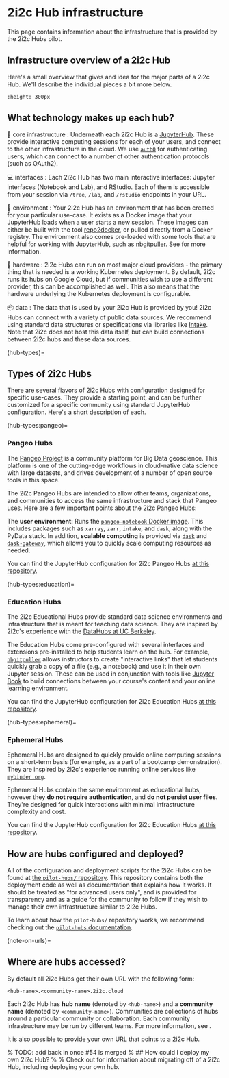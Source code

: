 # 2i2c Hub infrastructure

This page contains information about the infrastructure that is provided by the 2i2c Hubs pilot.

## Infrastructure overview of a 2i2c Hub

Here's a small overview that gives and idea for the major parts of a 2i2c Hub. We'll describe the individual pieces a bit more below.

```{image} https://2i2c.org/media/2i2c-hub-overview.png
:height: 300px
```

## What technology makes up each hub?

🚀 core infrastructure
: Underneath each 2i2c Hub is a [JupyterHub](https://jupyter.org/hub). These provide interactive computing sessions for each of your users, and connect to the other infrastructure in the cloud. We use [`auth0`](https://auth0.com/) for authenticating users, which can connect to a number of other authentication protocols (such as OAuth2).

💻 interfaces
: Each 2i2c Hub has two main interactive interfaces: Jupyter interfaces (Notebook and Lab), and RStudio. Each of them is accessible from your session via `/tree`, `/lab`, and `/rstudio` endpoints in your URL.

🌄 environment
: Your 2i2c Hub has an environment that has been created for your particular use-case. It exists as a Docker image that your JupyterHub loads when a user starts a new session. These images can either be built with the tool [repo2docker](https://repo2docker.readthedocs.io/), or pulled directly from a Docker registry. The environment also comes pre-loaded with some tools that are helpful for working with JupyterHub, such as [nbgitpuller](https://jupyterhub.github.io/nbgitpuller). See [](environment/custom) for more information.

🤖 hardware
: 2i2c Hubs can run on most major cloud providers - the primary thing that is needed is a working Kubernetes deployment. By default, 2i2c runs its hubs on Google Cloud, but if communities wish to use a different provider, this can be accomplished as well. This also means that the hardware underlying the Kubernetes deployment is configurable.

📦 data
: The data that is used by your 2i2c Hub is provided by you! 2i2c Hubs can connect with a variety of public data sources. We recommend using standard data structures or specifications via libraries like [Intake](https://intake.readthedocs.io/en/latest/). Note that 2i2c does not host this data itself, but can build connections between 2i2c hubs and these data sources.

(hub-types)=
## Types of 2i2c Hubs

There are several flavors of 2i2c Hubs with configuration designed for specific use-cases. They provide a starting point, and can be further customized for a specific community using standard JupyterHub configuration. Here's a short description of each.

(hub-types:pangeo)=
### Pangeo Hubs

The [Pangeo Project](https://pangeo.io) is a community platform for Big Data geoscience.
This platform is one of the cutting-edge workflows in cloud-native data science with large datasets, and drives development of a number of open source tools in this space.

The 2i2c Pangeo Hubs are intended to allow other teams, organizations, and communities to access the same infrastructure and stack that Pangeo uses. Here are a few important points about the 2i2c Pangeo Hubs:

The **user environment**: Runs the [`pangeo-notebook` Docker image](https://pangeo-data.github.io/pangeo-stacks/images.html#pangeo-pangeo-notebook). This includes packages such as `xarray`, `zarr`, `intake`, and `dask`, along with the PyData stack. In addition, **scalable computing** is provided via [`dask`](https://dask.org) and [`dask-gateway`](https://gateway.dask.org/), which allows you to quickly scale computing resources as needed.

You can find the JupyterHub configuration for 2i2c Pangeo Hubs [at this repository](https://github.com/2i2c-org/pilot-hubs/tree/master/hub-templates/daskhub).

(hub-types:education)=
### Education Hubs

The 2i2c Educational Hubs provide standard data science environments and infrastructure that is meant for teaching data science. They are inspired by 2i2c's experience with the [DataHubs at UC Berkeley](https://docs.datahub.berkeley.edu/en/latest/).

The Education Hubs come pre-configured with several interfaces and extensions pre-installed to help students learn on the hub.
For example, [`nbgitpuller`](https://jupyterhub.github.io/nbgitpuller/index.html) allows instructors to create "interactive links" that let students quickly grab a copy of a file (e.g., a notebook) and use it in their own Jupyter session.
These can be used in conjunction with tools like [Jupyter Book](https://jupyterbook.org) to build connections between your course's content and your online learning environment.

You can find the JupyterHub configuration for 2i2c Education Hubs [at this repository](https://github.com/2i2c-org/pilot-hubs/tree/master/hub-templates/base-hub).

(hub-types:ephemeral)=
### Ephemeral Hubs

Ephemeral Hubs are designed to quickly provide online computing sessions on a short-term basis (for example, as a part of a bootcamp demonstration). They are inspired by 2i2c's experience running online services like [`mybinder.org`](https://mybinder.org).

Ephemeral Hubs contain the same environment as educational hubs, however they **do not require authentication**, and **do not persist user files**. They're designed for quick interactions with minimal infrastructure complexity and cost.

You can find the JupyterHub configuration for 2i2c Education Hubs [at this repository](
https://github.com/2i2c-org/pilot-hubs/tree/master/hub-templates/ephemeral-hub).


## How are hubs configured and deployed?

All of the configuration and deployment scripts for the 2i2c Hubs can be found at [the `pilot-hubs/` repository](https://github.com/2i2c-org/pilot-hubs). This repository contains both the deployment code as well as documentation that explains how it works. It should be treated as "for advanced users only", and is provided for transparency and as a guide for the community to follow if they wish to manage their own infrastructure similar to 2i2c Hubs.

To learn about how the `pilot-hubs/` repository works, we recommend checking out the [`pilot-hubs` documentation](ph:index).


(note-on-urls)=
## Where are hubs accessed?

By default all 2i2c Hubs get their own URL with the following form:

```
<hub-name>.<community-name>.2i2c.cloud
```

Each 2i2c Hub has **hub name** (denoted by `<hub-name>`) and a **community name** (denoted by `<community-name>`). Communities are collections of hubs around a particular community or collaboration. Each community infrastructure may be run by different teams. For more information, see [](people-behind-hubs).

It is also possible to provide your own URL that points to a 2i2c Hub.

% TODO: add back in once #54 is merged
% ## How could I deploy my own 2i2c Hub?
%
% Check out [](../admin/migrate.md) for information about migrating off of a 2i2c Hub, including deploying your own hub.
